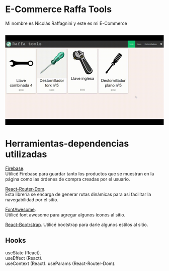 ﻿# E-Commerce Raffa Tools

Mi nombre es Nicolás Raffagnini y este es mi E-Commerce

## 
![VideoGif](public/proyecto.gif)
## 
# Herramientas-dependencias utilizadas

[Firebase](https://firebase.google.com/).  
Utilicé Firebase para guardar tanto los productos que se muestran en la página como las órdenes de compra creadas por el usuario.

[React-Router-Dom](https://reactrouter.com/web/guides/quick-start).  
Esta librería se encarga de generar rutas dinámicas para asi facilitar la navegabilidad por el sitio.

[FontAwesome](https://fontawesome.com).  
Utilicé font awesome para agregar algunos íconos al sitio.

[React-Bootrstrap](https://react-bootstrap.github.io).
Utilicé bootstrap para darle algunos estilos al sitio.


## Hooks

useState (React).  
useEffect (React).  
useContext (React).
useParams (React-Router-Dom).  


